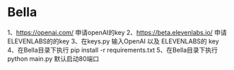 # Bella
1、https://openai.com/ 申请openAI的key
2、https://beta.elevenlabs.io/ 申请ELEVENLABS的的key
3、在keys.py 输入OpenAI 以及 ELEVENLABS的 key
4、在Bella目录下执行 pip install -r requirements.txt
5、在Bella目录下执行 python main.py
默认启动80端口
